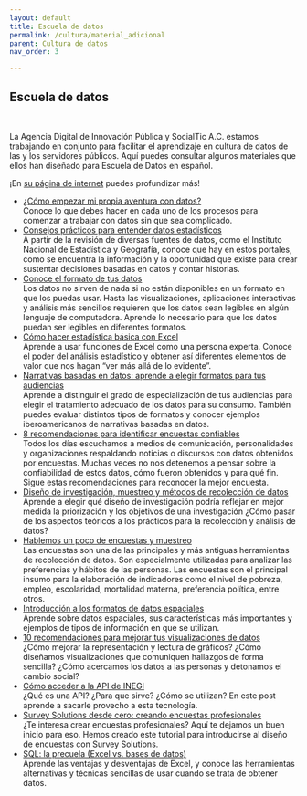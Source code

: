 ```yaml
---
layout: default
title: Escuela de datos
permalink: /cultura/material_adicional
parent: Cultura de datos
nav_order: 3

---
```

<div class="nonfooter">
<h2>Escuela de datos</h2>
<br>
<p>La Agencia Digital de Innovación Pública y SocialTic A.C. estamos trabajando en conjunto para facilitar el aprendizaje en cultura de datos de las y los servidores públicos. Aquí puedes consultar algunos materiales que ellos han diseñado para Escuela de Datos en español.</p>

<p>¡En <a target="_blank" href=" https://socialtic.org/">su página de internet</a> puedes profundizar más!</p>

<ul>
    <li><a target="_blank" href="https://escueladedatos.online/como-empezar-mi-propia-aventura-con-datos/">¿Cómo empezar mi propia aventura con datos?</a> </li>
    Conoce lo que debes hacer en cada uno de los procesos para comenzar a trabajar con datos sin que sea complicado.
    <li><a target="_blank" href="https://escueladedatos.online/consejos-practicos-para-entender-datos-estadisticos/">Consejos prácticos para entender datos estadísticos</a></li>
    A partir de la revisión de diversas fuentes de datos, como el Instituto Nacional de Estadística y Geografía, conoce que hay en estos portales, como se encuentra la información y la oportunidad que existe para crear sustentar decisiones basadas en datos y contar historias.
    <li><a target="_blank" href="https://escueladedatos.online/conoce-el-formato-de-tus-datos/">Conoce el formato de tus datos</a></li>
    Los datos no sirven de nada si no están disponibles en un formato en que los puedas usar. Hasta las visualizaciones, aplicaciones interactivas y análisis más sencillos requieren que los datos sean legibles en algún lenguaje de computadora. Aprende lo necesario para que los datos puedan ser legibles en diferentes formatos.
    <li><a target="_blank" href="https://escueladedatos.online/como-hacer-estadistica-basica-con-excel/">Cómo hacer estadística básica con Excel</a> </li>
    Aprende a usar funciones de Excel como una persona experta. Conoce el poder del análisis estadístico y obtener así diferentes elementos de valor que nos hagan “ver más allá de lo evidente”.
    <li>
<a target="_blank" href="https://escueladedatos.online/narrativas-basadas-en-datos-aprende-a-elegir-formatos-para-tus-audiencias/">Narrativas basadas en datos: aprende a elegir formatos para tus audiencias</a></li>
    Aprende a distinguir el grado de especialización de tus audiencias para elegir el tratamiento adecuado de los datos para su consumo. También puedes evaluar distintos tipos de formatos y conocer ejemplos iberoamericanos de narrativas basadas en datos.
    <li><a target="_blank" href="https://escueladedatos.online/8-recomendaciones-para-identificar-encuestas-confiables/">8 recomendaciones para identificar encuestas confiables</a> </li>
    Todos los días escuchamos a medios de comunicación, personalidades y organizaciones respaldando noticias o discursos con datos obtenidos por encuestas. Muchas veces no nos detenemos a pensar sobre la confiabilidad de estos datos, cómo fueron obtenidos y para qué fin. Sigue estas recomendaciones para reconocer la mejor encuesta.
    <li><a target="_blank" href="https://escueladedatos.online/diseno-de-investigacion-muestreo-y-metodos-de-recoleccion-de-datos/">Diseño de investigación, muestreo y métodos de recolección de datos</a></li>
    Aprende a elegir qué diseño de investigación podría reflejar en mejor medida la priorización y los objetivos de una investigación ¿Cómo pasar de los aspectos teóricos a los prácticos para la recolección y análisis de datos?
    <li><a target="_blank" href="https://escueladedatos.online/hablemos-un-poco-de-encuestas-y-muestreo/">Hablemos un poco de encuestas y muestreo</a></li>
    Las encuestas son una de las principales y más antiguas herramientas de recolección de datos. Son especialmente utilizadas para analizar las preferencias y hábitos de las personas. Las encuestas son el principal insumo para la elaboración de indicadores como el nivel de pobreza, empleo, escolaridad, mortalidad materna, preferencia política, entre otros.
    <li><a target="_blank" href="https://escueladedatos.online/introduccion-a-los-formatos-de-datos-espaciales/"> Introducción a los formatos de datos espaciales</a></li>
    Aprende sobre datos espaciales, sus características más importantes y ejemplos de tipos de información en que se utilizan.
    <li><a target="_blank" href="https://escueladedatos.online/10-recomendaciones-para-mejorar-tus-visualizaciones-de-datos/">10 recomendaciones para mejorar tus visualizaciones de datos</a></li>
    ¿Cómo mejorar la representación y lectura de gráficos? ¿Cómo diseñamos visualizaciones que comuniquen hallazgos de forma sencilla? ¿Cómo acercamos los datos a las personas y detonamos el cambio social?
    <li><a target="_blank" href="https://escueladedatos.online/como-consultar-una-api-desde-excel/">Cómo acceder a la API de INEGI</a> </li>
    ¿Qué es una API? ¿Para que sirve? ¿Cómo se utilizan? En este post aprende a sacarle provecho a esta tecnología.
    <li><a target="_blank" href="https://escueladedatos.online/survey-solutions-desde-cero-creando-encuestas-profesionales/">Survey Solutions desde cero: creando encuestas profesionales</a></li>
    ¿Te interesa crear encuestas profesionales? Aquí te dejamos un buen inicio para eso. Hemos creado este tutorial para introducirse al diseño de encuestas con Survey Solutions.
    <li><a target="_blank" href="https://escueladedatos.online/sql-la-precuela-excel-vs-bases-de-datos/">SQL: la precuela (Excel vs. bases de datos) </a></li>
    Aprende las ventajas y desventajas de Excel, y conoce las herramientas alternativas  y técnicas sencillas de usar cuando se trata de obtener datos.
   </ul>



</div>
